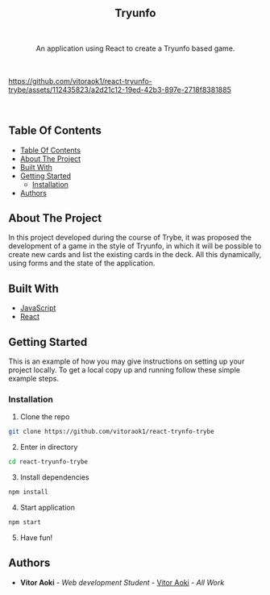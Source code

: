 <p align="center">
  <h2 align="center">Tryunfo</h2>
  <br/>
  <p align="center">
    An application using React to create a Tryunfo based game.
    <br/>
     <br/>
     <br/>
    

https://github.com/vitoraok1/react-tryunfo-trybe/assets/112435823/a2d21c12-19ed-42b3-897e-2718f8381885

  <br/>
  </p>
</p>

## Table Of Contents

- [Table Of Contents](#table-of-contents)
- [About The Project](#about-the-project)
- [Built With](#built-with)
- [Getting Started](#getting-started)
  - [Installation](#installation)
- [Authors](#authors)

## About The Project

In this project developed during the course of Trybe, it was proposed the development of a game in the style of Tryunfo, in which it will be possible to create new cards and list the existing cards in the deck. All this dynamically, using forms and the state of the application.

## Built With

- [JavaScript](https://www.javascript.com/)
- [React](https://react.dev/)

## Getting Started

This is an example of how you may give instructions on setting up your project locally.
To get a local copy up and running follow these simple example steps.

### Installation

1. Clone the repo

```sh
git clone https://github.com/vitoraok1/react-trynfo-trybe
```

2. Enter in directory

```sh
cd react-tryunfo-trybe
```

3. Install dependencies

```sh
npm install
```

4. Start application

```sh
npm start
```

5. Have fun!

## Authors

- **Vitor Aoki** - _Web development Student_ - [Vitor Aoki](https://github.com/vitoraok1/) - _All Work_

